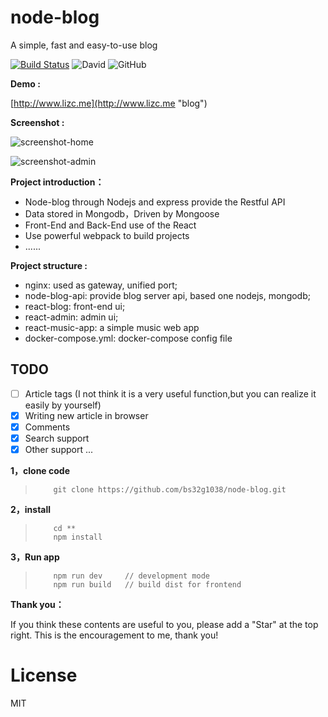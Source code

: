 # node-blog

A simple, fast and easy-to-use blog

[![Build Status](https://travis-ci.org/bs32g1038/node-blog.svg?branch=master)](https://travis-ci.org/bs32g1038/node-blog) ![David](https://img.shields.io/badge/dependencies-up%20to%20date-brightgreen.svg) ![GitHub](https://img.shields.io/github/license/bs32g1038/node-blog.svg)

**Demo :**

[http://www.lizc.me](http://www.lizc.me "blog")

**Screenshot :**

![screenshot-home](https://github.com/bs32g1038/node-blog/blob/master/screenshot/home.png?raw=true)

![screenshot-admin](https://github.com/bs32g1038/node-blog/blob/master/screenshot/admin.png?raw=true)

**Project introduction：**

* Node-blog through Nodejs and express provide the Restful API
* Data stored in Mongodb，Driven by Mongoose
* Front-End and Back-End use of the React
* Use powerful webpack to build projects
* ......

**Project structure :**

* nginx: used as gateway, unified port;
* node-blog-api: provide blog server api, based one nodejs, mongodb;
* react-blog: front-end ui;
* react-admin: admin ui;
* react-music-app: a simple music web app
* docker-compose.yml: docker-compose config file

## TODO
- [ ] Article tags (I not  think it is a very useful function,but you can realize it easily by yourself) 
- [x] Writing new article in browser
- [x] Comments
- [x] Search support
- [x] Other support ...

**1，clone code**

>         git clone https://github.com/bs32g1038/node-blog.git

**2，install**

>         cd **
>         npm install

**3，Run app**
>         npm run dev     // development mode
>         npm run build   // build dist for frontend

**Thank you：**

If you think these contents are useful to you, please add a "Star" at the top right. This is the encouragement to me, thank you!

# License
MIT